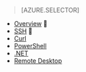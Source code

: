 > [AZURE.SELECTOR]
- [Overview](/documentation/articles/hdinsight-use-pig/)

- [SSH](/documentation/articles/hdinsight-hadoop-use-pig-ssh/)

- [Curl](/documentation/articles/hdinsight-hadoop-use-pig-curl/)
- [PowerShell](/documentation/articles/hdinsight-hadoop-use-pig-powershell/)
- [.NET](/documentation/articles/hdinsight-hadoop-use-pig-dotnet-sdk-v1/)
- [Remote Desktop](/documentation/articles/hdinsight-hadoop-use-pig-remote-desktop/)
